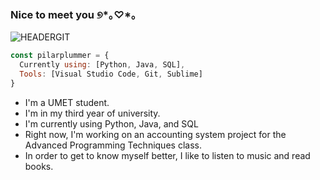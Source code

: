 ### Nice to meet you ୭*｡♡*｡

![HEADERGIT](https://user-images.githubusercontent.com/91505644/225498651-a6641af9-443a-46f9-a080-ded7036c6a06.png)

```js
const pilarplummer = {
  Currently using: [Python, Java, SQL],
  Tools: [Visual Studio Code, Git, Sublime]
}
```

- I'm a UMET student.
- I'm in my third year of university.
- I'm currently using Python, Java, and SQL
- Right now, I'm working on an accounting system 
project for the Advanced Programming Techniques class.
- In order to get to know myself better, I like
to listen to music and read books.

<!--
**pilarplummer/pilarplummer** is a ✨ _special_ ✨ repository because its `README.md` (this file) appears on your GitHub profile.

Here are some ideas to get you started:

- 🔭 I’m currently working on ...
- 🌱 I’m currently learning ...
- 👯 I’m looking to collaborate on ...
- 🤔 I’m looking for help with ...
- 💬 Ask me about ...
- 📫 How to reach me: ...
- 😄 Pronouns: ...
- ⚡ Fun fact: ...
-->
